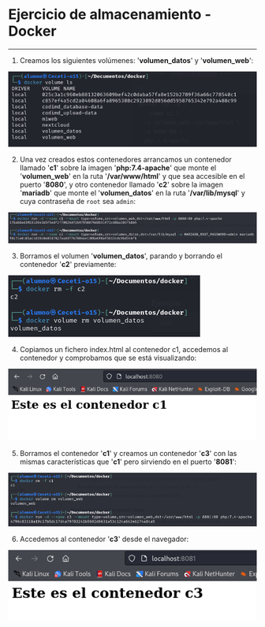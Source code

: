 # Ejercicio de almacenamiento - Docker


----

1. Creamos los siguientes volúmenes: '**volumen_datos**' y '**volumen_web**':

![](Imagenes/EjercicioTres/1.png)

2. Una vez creados estos contenedores arrancamos un contenedor llamado '**c1**' sobre la imagen '**php:7.4-apache**' que monte el '**volumen_web**' en la ruta '**/var/www/html**' y que sea accesible en el puerto '**8080**', y otro contenedor llamado '**c2**' sobre la imagen '**mariadb**' que monte el '**volumen_datos**' en la ruta '**/var/lib/mysql**' y cuya contraseña de ```root``` sea ```admin```:

![](Imagenes/EjercicioTres/2.png)

3. Borramos el volumen '**volumen_datos**', parando y borrando el contenedor '**c2**' previamente:

![](Imagenes/EjercicioTres/3.png)

4. Copiamos un fichero index.html al contenedor c1, accedemos al contenedor y comprobamos que se está visualizando:

![](Imagenes/EjercicioTres/4.png)

5. Borramos el contenedor '**c1**' y creamos un contenedor '**c3**' con las mismas características que '**c1**' pero sirviendo en el puerto '**8081**':

![](Imagenes/EjercicioTres/5.png)

6. Accedemos al contenedor '**c3**' desde el navegador:

![](Imagenes/EjercicioTres/6.png)